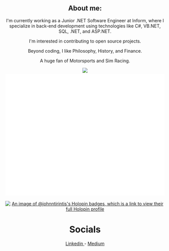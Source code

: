 
<div align="center">
  <h2>About me:</h2>
  <p>I'm currently working as a Junior .NET Software Engineer at Inform, where I specialize in back-end development using technologies like C#, VB.NET, SQL, .NET, and ASP.NET.</p>
  <p>I'm interested in contributing to open source projects.</p>
  <p>Beyond coding, I like Philosophy, History, and Finance.</p>
  <p>A huge fan of Motorsports and Sim Racing.</p>


<!--[![Top Langs](https://github-readme-stats-git-masterrstaa-rickstaa.vercel.app/api/top-langs/?username=JohnNtirintis)](https://github.com/anuraghazra/github-readme-stats) -->

![](http://github-profile-summary-cards.vercel.app/api/cards/most-commit-language?username=JohnNtirintis&theme=2077) <br/>
![Metrics](/github-metrics.svg) 

[![An image of @johnntirintis's Holopin badges, which is a link to view their full Holopin profile](https://holopin.me/johnntirintis)](https://holopin.io/@johnntirintis)

<h1>Socials</h1>
<a href="https://www.linkedin.com/in/ioannis-panagiotis-ntirintis/" target="_blank"> 
    Linkedin
</a> 
    -
    <a href="https://medium.com/@JohnNtirintis" target="_blank"> 
     Medium
</a>
</div>

